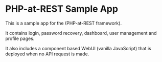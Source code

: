 # PHP-at-REST Sample App

This is a sample app for the (PHP-at-REST framework).

It contains login, password recovery, dashboard, user management and profile pages.

It also includes a component based WebUI (vanilla JavaScript) that is deployed when no API request is made.